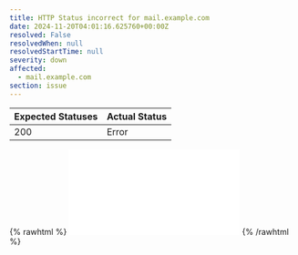 ```yaml
---
title: HTTP Status incorrect for mail.example.com
date: 2024-11-20T04:01:16.625760+00:00Z
resolved: False
resolvedWhen: null
resolvedStartTime: null
severity: down
affected:
  - mail.example.com
section: issue
---
```


| Expected Statuses | Actual Status  |
|-------------------|----------------|
| 200 | Error |


{% rawhtml %}
<embed src="./mail.example.com-http.html" type="text/html">
{% /rawhtml %}